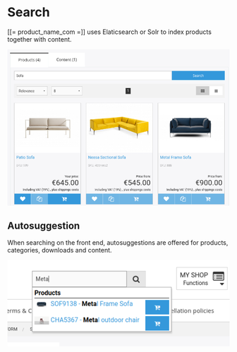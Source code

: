 # Search

[[= product_name_com =]] uses Elaticsearch or Solr to index products together with content.

![Search](img/search_1.png)

## Autosuggestion

When searching on the front end, autosuggestions are offered for products, categories, downloads and content.

![Autosuggest](img/autosuggest.png)
